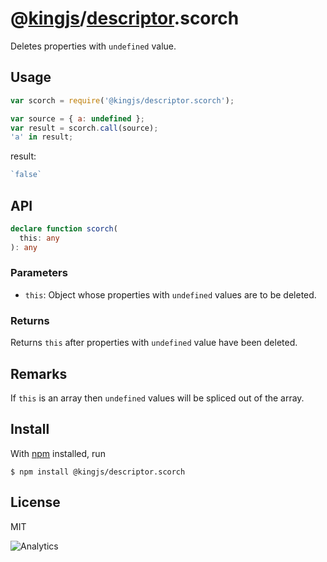 # @[kingjs](https://www.npmjs.com/package/kingjs)/[descriptor](https://www.npmjs.com/package/@kingjs/descriptor).scorch
Deletes properties with `undefined` value. 
## Usage
```js
var scorch = require('@kingjs/descriptor.scorch');

var source = { a: undefined };
var result = scorch.call(source);
'a' in result;
```
result:
```js
`false`
```
## API
```ts
declare function scorch(
  this: any
): any
```
### Parameters
- `this`: Object whose properties with `undefined` values are to be deleted.
### Returns
Returns `this` after properties with `undefined` value have been deleted.
## Remarks
If `this` is an array then `undefined` values will be spliced out of the array.
## Install
With [npm](https://npmjs.org/) installed, run
```
$ npm install @kingjs/descriptor.scorch
```
## License
MIT

![Analytics](https://analytics.kingjs.net/descriptor/scorch)
